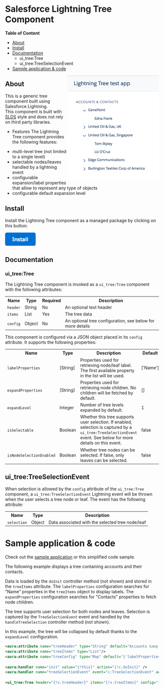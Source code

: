 # Salesforce Lightning Tree Component

**Table of Content**
- [About](#about)
- [Install](#install)
- [Documentation](#documentation)
  - ui_tree:Tree
  - ui_tree:TreeSelectionEvent
- [Sample application & code](#sample-application--code)

<img src="screenshots/example-app.png" width="300" align="right"/>

## About
This is a generic tree component built using Salesforce Lightning.<br/>
This component is built with [SLDS](https://www.lightningdesignsystem.com/) style and does not rely on third party libraries.

* Features
The Lightning Tree component provides the following features:
- multi-level tree (not limited to a single level)
- selectable nodes/leaves handled by a lightning event
- configurable expansion/label properties that allow to represent any type of objects
- configurable default expansion level


## Install
Install the Lightning Tree component as a managed package by clicking on this button:

<a href="https://login.salesforce.com/packaging/installPackage.apexp?p0=04t0Y000000Pi6b">
  <img src="gfx/btn-install.png" width="100" alt="Install">
</a>

## Documentation

### ui_tree:Tree
The Lightning Tree component is invoked as a <code>ui_tree:Tree</code> component with the following attributes:
<table>
  <tr>
    <th>Name</th>
    <th>Type</th>
    <th>Required</th>
    <th>Description</th>
  </tr>
  <tr>
    <td><code>header</code></td>
    <td>String</td>
    <td>No</td>
    <td>An optional text header</td>
  </tr>
  <tr>
    <td><code>items</code></td>
    <td>List</td>
    <td>Yes</td>
    <td>The tree data</td>
  </tr>
  <tr>
    <td><code>config</code></td>
    <td>Object</td>
    <td>No</td>
    <td>An optional tree configuration, see below for more details</td>
  </tr>
</table>

<p>This component is configured via a JSON object placed in its <code>config</code> attribute. It supports the following properties:</p>
<table>
    <tr>
        <th>Name</th>
        <th>Type</th>
        <th>Description</th>
        <th>Default</th>
    </tr>
    <tr>
        <td><code>labelProperties</code></td>
        <td>[String]</td>
        <td>Properties used for retrieving node/leaf label. The first available property in the list will be used.</td>
        <td>['Name']</td>
    </tr>
    <tr>
        <td><code>expandProperties</code></td>
        <td>[String]</td>
        <td>Properties used for retrieving node children. No children will be fetched by default.</td>
        <td>[]</td>
    </tr>
    <tr>
        <td><code>expandLevel</code></td>
        <td>Integer</td>
        <td>Number of tree levels expanded by default.</td>
        <td>1</td>
    </tr>
    <tr>
        <td><code>isSelectable</code></td>
        <td>Boolean</td>
        <td>Whether this tree supports user selection. If enabled, selection is captured by a <code>ui_tree:TreeSelectionEvent</code> event. See below for more details on this event.</td>
        <td>false</td>
    </tr>
    <tr>
        <td><code>isNodeSelectionEnabled</code></td>
        <td>Boolean</td>
        <td>Whether tree nodes can be selected. If false, only leaves can be selected.</td>
        <td>false</td>
    </tr>
</table>

## ui_tree:TreeSelectionEvent
When selection is allowed by the <code>config</code> attribute of the <code>ui_tree:Tree</code> component, a <code>ui_tree:TreeSelectionEvent</code> Lightning event will be thrown when the user selects a tree node or leaf.
The event has the following attribute:
<table>
  <tr>
    <th>Name</th>
    <th>Type</th>
    <th>Description</th>
  </tr>
  <tr>
    <td><code>selection</code></td>
    <td>Object</td>
    <td>Data associated with the selected tree node/leaf</td>
    </tr>
</table>

# Sample application & code
Check out the [sample application](https://github.com/pozil/sfdc-ui-tree-sample) or this simplified code sample.

The following example displays a tree containing accounts and their contacts.

Data is loaded by the <code>doInit</code> controller method (not shown) and stored in the <code>treeItems</code> attribute.
The <code>labelProperties</code> configuration searches for "Name" properties in the <code>treeItems</code> object to display labels. The <code>expandProperties</code> configuration searches for "Contacts" properties to fetch node children.

The tree supports user selection for both nodes and leaves. Selection is captured by the <code>TreeSelectionEvent</code> event and handled by the <code>handleTreeSelection</code> controller method (not shown).

In this example, the tree will be collapsed by default thanks to the <code>expandLevel</code> configuration.

``` xml
<aura:attribute name="treeHeader" type="String" default="Accounts &amp; Contacts"/>
<aura:attribute name="treeItems" type="List"/>
<aura:attribute name="treeConfig" type="Map" default="{'labelProperties': ['Name'], 'expandProperties': ['Contacts'], 'isSelectable': true, 'isNodeSelectionEnabled': true, 'expandLevel': 1}" />

<aura:handler name="init" value="{!this}" action="{!c.doInit}" />
<aura:handler name="treeSelectionEvent" event="c:TreeSelectionEvent" action="{!c.handleTreeSelection}"/>

<ui_tree:Tree header="{!v.treeHeader}" items="{!v.treeItems}" config="{!v.treeConfig}" />
```
